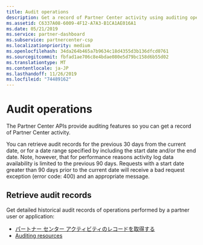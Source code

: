 ```yaml
---
title: Audit operations
description: Get a record of Partner Center activity using auditing operations.
ms.assetid: C6337A08-6009-4F12-A7A3-B1CA1AE016A1
ms.date: 05/21/2019
ms.service: partner-dashboard
ms.subservice: partnercenter-csp
ms.localizationpriority: medium
ms.openlocfilehash: 34da264b465a7b9634c18d4355d3b136dfcd0761
ms.sourcegitcommit: fbfad1ae706c8e4bdae080e5d79bc158d6b55d02
ms.translationtype: MT
ms.contentlocale: ja-JP
ms.lasthandoff: 11/26/2019
ms.locfileid: "74489162"
---
```

# <a name="audit-operations"></a>Audit operations

The Partner Center APIs provide auditing features so you can get a record of Partner Center activity.

You can retrieve audit records for the previous 30 days from the current date, or for a date range specified by including the start date and/or the end date. Note, however, that for performance reasons activity log data availability is limited to the previous 90 days. Requests with a start date greater than 90 days prior to the current date will receive a bad request exception (error code: 400) and an appropriate message.

## <a name="retrieve-audit-records"></a>Retrieve audit records

Get detailed historical audit records of operations performed by a partner user or application:

- [パートナー センター アクティビティのレコードを取得する](get-a-record-of-partner-center-activity-by-user.md)
- [Auditing resources](auditing-resources.md)